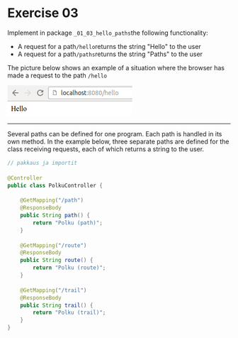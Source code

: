 # Exercise 03

Implement in package `_01_03_hello_paths`the following functionality:

* A request for a path`/hello`returns the string "Hello" to the user
* A request for a path`/paths`returns the string "Paths" to the user

The picture below shows an example of a situation where the browser has made a request to the path `/hello`

![](assets/20230913_201248_hello.png)

---

Several paths can be defined for one program.  Each path is handled in its own method.  In the example below, three separate
paths are defined for the class receiving requests, each of which
returns a string to the user.

```java
// pakkaus ja importit

@Controller
public class PolkuController {

    @GetMapping("/path")
    @ResponseBody
    public String path() {
        return "Polku (path)";
    }

    @GetMapping("/route")
    @ResponseBody
    public String route() {
        return "Polku (route)";
    }

    @GetMapping("/trail")
    @ResponseBody
    public String trail() {
        return "Polku (trail)";
    }
}
```
